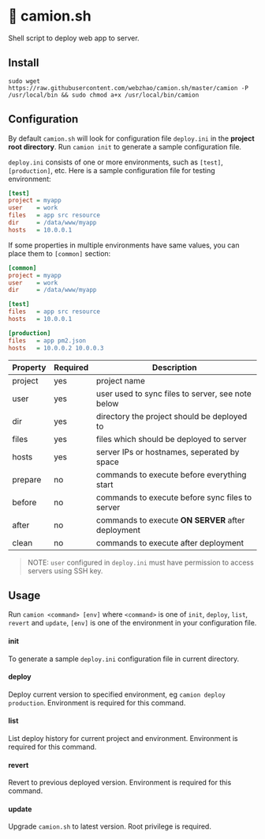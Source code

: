 # :truck: camion.sh

Shell script to deploy web app to server.

## Install

```shell
sudo wget https://raw.githubusercontent.com/webzhao/camion.sh/master/camion -P /usr/local/bin && sudo chmod a+x /usr/local/bin/camion
```

## Configuration

By default `camion.sh` will look for configuration file `deploy.ini` in the **project root directory**. Run `camion init` to generate a sample configuration file.

`deploy.ini` consists of one or more environments, such as `[test]`, `[production]`, etc. Here is a sample configuration file for testing environment:

```ini
[test]
project = myapp
user    = work
files   = app src resource
dir     = /data/www/myapp
hosts   = 10.0.0.1
```

If some properties in multiple environments have same values, you can place them to `[common]` section:

```ini
[common]
project = myapp
user    = work
dir     = /data/www/myapp

[test]
files   = app src resource
hosts   = 10.0.0.1

[production]
files   = app pm2.json
hosts   = 10.0.0.2 10.0.0.3
```

| Property  | Required  | Description                                       |
|-----------|-----------|---------------------------------------------------|
| project   | yes       | project name                                      |
| user      | yes       | user used to sync files to server, see note below |
| dir       | yes       | directory the project should be deployed to       |
| files     | yes       | files which should be deployed to server          |
| hosts     | yes       | server IPs or hostnames, seperated by space       |
| prepare   | no        | commands to execute before everything start       |
| before    | no        | commands to execute before sync files to server   |
| after     | no        | commands to execute **ON SERVER** after deployment|
| clean     | no        | commands to execute after deployment              |

> NOTE: `user` configured in `deploy.ini` must have permission to access servers using SSH key.

## Usage

Run `camion <command> [env]` where `<command>` is one of `init`, `deploy`, `list`, `revert` and `update`,  `[env]` is one of the environment in your configuration file.

#### init

To generate a sample `deploy.ini` configuration file in current directory.

#### deploy

Deploy current version to specified environment, eg `camion deploy production`. Environment is required for this command.

#### list

List deploy history for current project and environment. Environment is required for this command.

#### revert

Revert to previous deployed version. Environment is required for this command.

#### update

Upgrade `camion.sh` to latest version. Root privilege is required.


